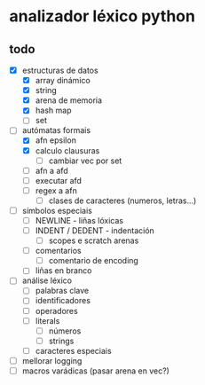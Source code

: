 # analizador léxico python

## todo

- [x] estructuras de datos
    - [x] array dinámico
    - [x] string
    - [x] arena de memoria
    - [x] hash map
    - [ ] set
- [ ] autómatas formais
    - [x] afn epsilon
    - [x] calculo clausuras
        - [ ] cambiar vec por set
    - [ ] afn a afd
    - [ ] executar afd
    - [ ] regex a afn
        - [ ] clases de caracteres (numeros, letras...)
- [ ] símbolos especiais
    - [ ] NEWLINE - liñas lóxicas
    - [ ] INDENT / DEDENT - indentación
        - [ ] scopes e scratch arenas
    - [ ] comentarios
        - [ ] comentario de encoding
    - [ ] liñas en branco
- [ ] análise léxico
    - [ ] palabras clave
    - [ ] identificadores
    - [ ] operadores
    - [ ] literals
        - [ ] números
        - [ ] strings
    - [ ] caracteres especiais
- [ ] mellorar logging
- [ ] macros varádicas (pasar arena en vec?)
